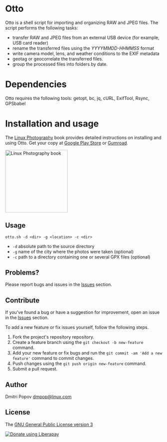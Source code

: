 # Otto

Otto is a shell script for importing and organizing RAW and JPEG files. The script performs the following tasks:

- transfer RAW and JPEG files from an external USB device (for example, USB card reader)
- rename the transferred files using the _YYYYMMDD-HHMMSS_ format
- write camera model, lens, and weather conditions to the EXIF metadata
- geotag or geocorrelate the transferred files.
- group the processed files into folders by date.

# Dependencies

Otto requires the following tools: getopt, bc, jq, cURL, ExifTool, Rsync, GPSbabel

# Installation and usage

The [Linux Photography](https://gumroad.com/l/linux-photography) book provides detailed instructions on installing and using Otto. Get your copy at [Google Play Store](https://play.google.com/store/books/details/Dmitri_Popov_Linux_Photography?id=cO70CwAAQBAJ) or [Gumroad](https://gumroad.com/l/linux-photography).

<img src="https://tinyvps.xyz/img/linux-photography.jpeg" title="Linux Photography book" width="200"/>

## Usage

    otto.sh -d <dir> -g <location> -c <dir>

- `-d` absolute path to the source directory
- `-g` name of the city where the photos were taken (optional)
- `-c` path to a directory containing one or several GPX files (optional)

## Problems?

Please report bugs and issues in the [Issues](https://github.com/dmpop/otto/issues) section.

## Contribute

If you've found a bug or have a suggestion for improvement, open an issue in the [Issues](https://github.com/dmpop/otto/issues) section.

To add a new feature or fix issues yourself, follow the following steps.

1. Fork the project's repository repository.
2. Create a feature branch using the `git checkout -b new-feature` command.
3. Add your new feature or fix bugs and run the `git commit -am 'Add a new feature'` command to commit changes.
4. Push changes using the `git push origin new-feature` command.
5. Submit a pull request.

## Author

Dmitri Popov [dmpop@linux.com](mailto:dmpop@linux.com)

## License

The [GNU General Public License version 3](http://www.gnu.org/licenses/gpl-3.0.en.html)

<noscript><a href="https://liberapay.com/dmpop/donate"><img alt="Donate using Liberapay" src="https://liberapay.com/assets/widgets/donate.svg"></a></noscript>
